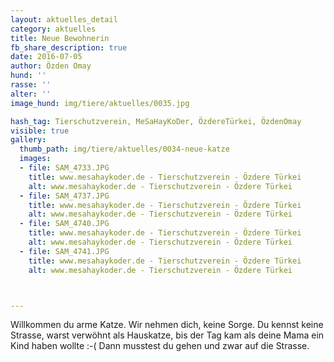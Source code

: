 ```yaml
---
layout: aktuelles_detail
category: aktuelles
title: Neue Bewohnerin
fb_share_description: true
date: 2016-07-05
author: Özden Omay
hund: ''
rasse: ''
alter: ''
image_hund: img/tiere/aktuelles/0035.jpg

hash_tag: Tierschutzverein, MeSaHayKoDer, ÖzdereTürkei, ÖzdenOmay
visible: true
gallery:
  thumb_path: img/tiere/aktuelles/0034-neue-katze
  images:
  - file: SAM_4733.JPG
    title: www.mesahaykoder.de - Tierschutzverein - Özdere Türkei
    alt: www.mesahaykoder.de - Tierschutzverein - Özdere Türkei
  - file: SAM_4737.JPG
    title: www.mesahaykoder.de - Tierschutzverein - Özdere Türkei
    alt: www.mesahaykoder.de - Tierschutzverein - Özdere Türkei
  - file: SAM_4740.JPG
    title: www.mesahaykoder.de - Tierschutzverein - Özdere Türkei
    alt: www.mesahaykoder.de - Tierschutzverein - Özdere Türkei
  - file: SAM_4741.JPG
    title: www.mesahaykoder.de - Tierschutzverein - Özdere Türkei
    alt: www.mesahaykoder.de - Tierschutzverein - Özdere Türkei



---
```

Willkommen du arme Katze.
Wir nehmen dich, keine Sorge. Du kennst keine Strasse, warst verwöhnt als Hauskatze, bis der Tag kam als deine Mama ein Kind haben wollte :-( Dann musstest du gehen und zwar auf die Strasse.
